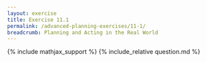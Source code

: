 ```yaml
---
layout: exercise
title: Exercise 11.1
permalink: /advanced-planning-exercises/11-1/
breadcrumb: Planning and Acting in the Real World
---
```


{% include mathjax_support %}
{% include_relative question.md %}
